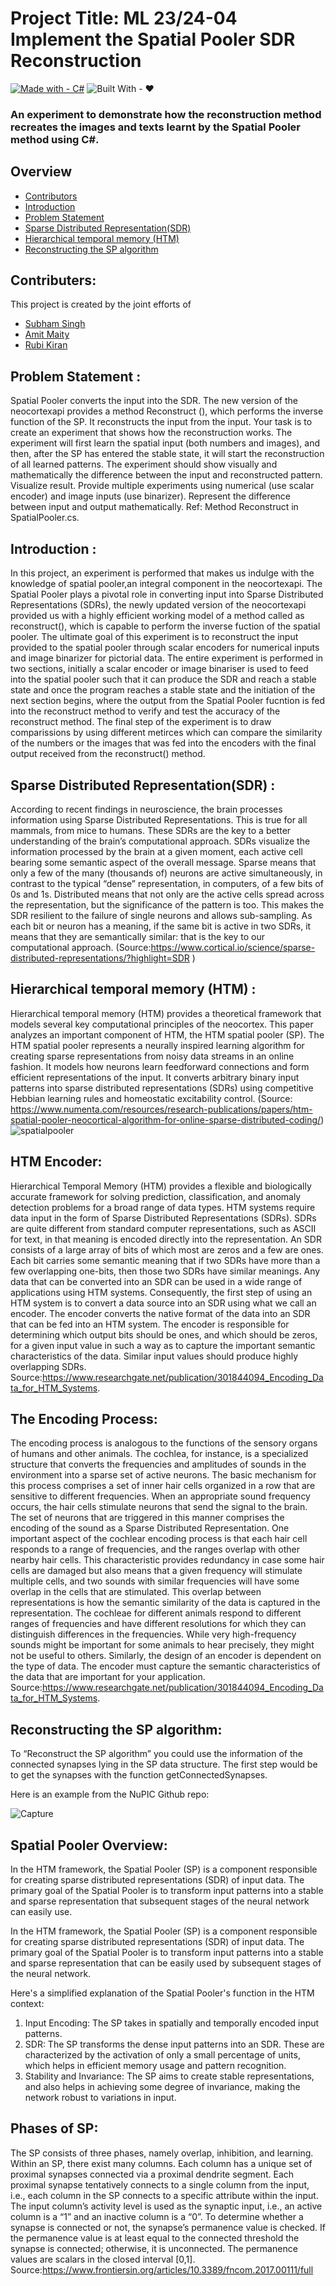 # Project Title: ML 23/24-04 Implement the Spatial Pooler SDR Reconstruction
[![Made with - C#](https://img.shields.io/badge/Made_with-C%23-2ea44f?style=for-the-badge&logo=C%23)](https://learn.microsoft.com/en-us/dotnet/csharp/)
![Built With - ❤️](https://img.shields.io/badge/Built_With-❤️-2ea44f?style=for-the-badge&logo=Love)

### An experiment to demonstrate how the reconstruction method recreates the images and texts learnt by the Spatial Pooler method using C#.
## Overview
* [Contributors](#Contributers)
* [Introduction](#Introduction )
* [Problem Statement](#Problem-Statement)
* [Sparse Distributed Representation(SDR)](#Sparse-Distributed-Representation)
* [Hierarchical temporal memory (HTM)](#Hierarchical-temporal-memory)
* [Reconstructing the SP algorithm](#Reconstructing-the-SP-algorithm)
  
## Contributers:

This project is created by the joint efforts of
* [Subham Singh](https://github.com/Subham2901)
* [Amit Maity](https://github.com/Neel1097)
* [Rubi Kiran](https://github.com/RubiKirann)

 ## Problem Statement : 
 Spatial Pooler converts the input into the SDR. The new version of the neocortexapi provides a method Reconstruct (), which performs the inverse function of the SP. It reconstructs the input from the input. Your task is to create an experiment that shows how the reconstruction works. The experiment will first learn the spatial input (both numbers and images), and then, after the SP has entered the stable state, it will start the reconstruction of all learned patterns.
The experiment should show visually and mathematically the difference between the input and reconstructed pattern.
Visualize result. Provide multiple experiments using numerical (use scalar encoder) and image inputs (use binarizer).
Represent the difference between input and output mathematically.
Ref: Method Reconstruct in SpatialPooler.cs.
 ## Introduction :
 
 In this project, an experiment is performed that makes us indulge with the knowledge of spatial pooler,an integral component in the neocortexapi. The Spatial Pooler plays a pivotal role in converting input into Sparse Distributed Representations (SDRs), the newly updated version of the neocortexapi provided us with a highly efficient working model of a method called as reconstruct(), which is capable to perform the inverse fuction of the spatial pooler.
The ultimate goal of this experiment is to reconstruct the input provided to the spatial pooler through scalar encoders for numerical inputs and image binarizer for pictorial data. The entire experiment is performed in two sections, initially a scalar encoder or image binariser is used to feed into the spatial pooler such that it can produce the SDR and reach a stable state and once the program reaches a stable state and the initiation of the next section begins, where the output from the Spatial Pooler fucntion is fed into the reconstruct method to verify and test the accuracy of the reconstruct method.
 The final step of the experiment is to draw comparissions by using different metirces which can compare the similarity of the numbers or the images that was fed into the encoders with the final output received from the reconstruct() method.
 
 ## Sparse Distributed Representation(SDR) :
According to recent findings in neuroscience, the brain processes information using Sparse Distributed Representations. This is true for all mammals, from mice to humans. These SDRs are the key to a better understanding of the brain’s computational approach. SDRs visualize the information processed by the brain at a given moment, each active cell bearing some semantic aspect of the overall message. 
Sparse means that only a few of the many (thousands of) neurons are active simultaneously, in contrast to the typical “dense” representation, in computers, of a few bits of 0s and 1s. Distributed means that not only are the active cells spread across the representation, but the significance of the pattern is too. This makes the SDR resilient to the failure of single neurons and allows sub-sampling. As each bit or neuron has a meaning, if the same bit is active in two SDRs, it means that they are semantically similar: that is the key to our computational approach. (Source:https://www.cortical.io/science/sparse-distributed-representations/?highlight=SDR )

 ## Hierarchical temporal memory (HTM) :
Hierarchical temporal memory (HTM) provides a theoretical framework that models several key computational principles of the neocortex. This paper analyzes an important component of HTM, the HTM spatial pooler (SP). The HTM spatial pooler represents a neurally inspired learning algorithm for creating sparse representations from noisy data streams in an online fashion. It models how neurons learn feedforward connections and form efficient representations of the input. It converts arbitrary binary input patterns into sparse distributed representations (SDRs) using competitive Hebbian learning rules and homeostatic excitability control. (Source: https://www.numenta.com/resources/research-publications/papers/htm-spatial-pooler-neocortical-algorithm-for-online-sparse-distributed-coding/)
![spatialpooler](https://github.com/Neel1097/Team-ByteBaite_neocortexapi/assets/60136654/b8b2db0b-3935-46cc-a203-5a3b6c22e68d)

## HTM Encoder:
Hierarchical Temporal Memory (HTM) provides a flexible and biologically accurate framework for solving prediction, classification, and anomaly detection problems for a broad range of data types. HTM systems require data input in the form of Sparse Distributed Representations (SDRs). SDRs are quite different from standard computer representations, such as ASCII for text, in that meaning is encoded directly into the representation. An SDR consists of a large array of bits of which most are zeros and a few are ones. Each bit carries some semantic meaning that if two SDRs have more than a few overlapping one-bits, then those two SDRs have similar meanings. Any data that can be converted into an SDR can be used in a wide range of applications using HTM systems.
Consequently, the first step of using an HTM system is to convert a data source into an SDR using what we call an encoder. The encoder converts the native format of the data into an SDR that can be fed into an HTM system. The encoder is responsible for determining which output bits should be ones, and which should be zeros, for a given input value in such a way as to capture the important semantic characteristics of the data. Similar input values should produce highly overlapping SDRs. Source:https://www.researchgate.net/publication/301844094_Encoding_Data_for_HTM_Systems.
## The Encoding Process:
The encoding process is analogous to the functions of the sensory organs of humans and other animals. The cochlea, for instance, is a specialized structure that converts the frequencies and amplitudes of sounds in the environment into a sparse set of active neurons. The basic mechanism for this process comprises a set of inner hair cells organized in a row that are sensitive to different frequencies. When an appropriate sound frequency occurs, the hair cells stimulate neurons that
send the signal to the brain. The set of neurons that are triggered in this manner comprises the encoding of the sound as a Sparse Distributed Representation. 
One important aspect of the cochlear encoding process is that each hair cell responds to a range of frequencies, and the ranges overlap with other nearby hair cells. This characteristic provides redundancy in case some hair cells are damaged but also means that a given frequency will stimulate multiple cells, and two sounds with similar frequencies will have some overlap in the cells that are stimulated. This overlap between representations is how the semantic similarity of the data is captured in the representation.
The cochleae for different animals respond to different ranges of frequencies and have different resolutions for which they can distinguish differences in the frequencies. While very high-frequency sounds might be important for some animals to hear precisely, they might not be useful to others. Similarly, the design of an encoder is dependent on the type of data. The encoder must capture the semantic characteristics of the data that are important for your application. Source:https://www.researchgate.net/publication/301844094_Encoding_Data_for_HTM_Systems.

 ## Reconstructing the SP algorithm:
  To “Reconstruct the SP algorithm” you could use the information of the connected synapses lying in the SP data structure. The first step would be to get the synapses with the function getConnectedSynapses.

Here is an example from the NuPIC Github repo:

![Capture](https://github.com/Neel1097/Team-ByteBaite_neocortexapi/assets/60136654/642e46ce-1018-4ea3-a278-2854aca7af32)

## Spatial Pooler Overview: 

In the HTM framework, the Spatial Pooler (SP) is a component responsible for creating sparse distributed representations (SDR) of input data. The primary goal of the Spatial Pooler is to transform input patterns into a stable and sparse representation that subsequent stages of the neural network can easily use.  

In the HTM framework, the Spatial Pooler (SP) is a component responsible for creating sparse distributed representations (SDR) of input data. The primary goal of the Spatial Pooler is to transform input patterns into a stable and sparse representation that can be easily used by subsequent stages of the neural network.  

Here's a simplified explanation of the Spatial Pooler's function in the HTM context:
1. Input Encoding: The SP takes in spatially and temporally encoded input patterns.
2. SDR: The SP transforms the dense input patterns into an SDR. These are characterized by the activation of only a small percentage of units, which helps in efficient memory usage and pattern recognition.
3. Stability and Invariance: The SP aims to create stable representations, and also helps in achieving some degree of invariance, making the network robust to variations in input.

## Phases of SP:
The SP consists of three phases, namely overlap, inhibition, and learning. Within an SP, there exist many columns. Each column has a unique set of proximal synapses connected via a proximal dendrite segment. Each proximal synapse tentatively connects to a single column from the input, i.e., each column in the SP connects to a specific attribute within the input. The input column’s activity level is used as the synaptic input, i.e., an active column is a “1” and an inactive column is a “0”.
To determine whether a synapse is connected or not, the synapse’s permanence value is checked. If the permanence value is at least equal to the connected threshold the synapse is connected; otherwise, it is unconnected. The permanence values are scalars in the closed interval [0,1]. Source:https://www.frontiersin.org/articles/10.3389/fncom.2017.00111/full






